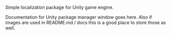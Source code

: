 Simple localization package for Unity game engine.

Documentation for Unity package manager window goes here.
Also if images are used in README.md / docs this is a good place to store those as well.


